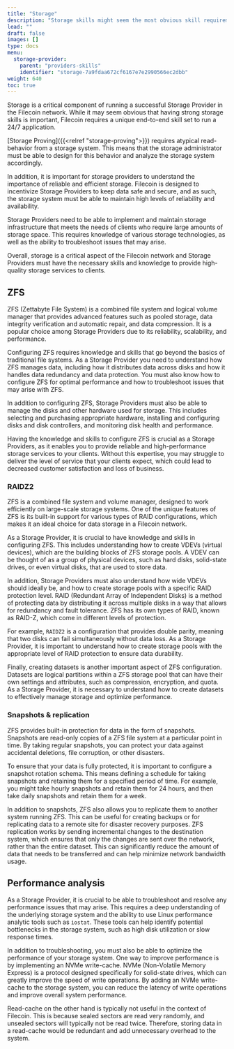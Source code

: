 ```yaml
---
title: "Storage"
description: "Storage skills might seem the most obvious skill requirement to run a Storage Provider. Filecoin requires an end-to-end skillset for running a 24/7 application."
lead: ""
draft: false
images: []
type: docs
menu:
  storage-provider:
    parent: "providers-skills"
    identifier: "storage-7a9fdaa672cf6167e7e2990566ec2dbb"
weight: 640
toc: true
---
```

Storage is a critical component of running a successful Storage Provider in the Filecoin network. While it may seem obvious that having strong storage skills is important, Filecoin requires a unique end-to-end skill set to run a 24/7 application.

[Storage Proving]({{<relref "storage-proving">}}) requires atypical read-behavior from a storage system. This means that the storage administrator must be able to design for this behavior and analyze the storage system accordingly.

In addition, it is important for storage providers to understand the importance of reliable and efficient storage. Filecoin is designed to incentivize Storage Providers to keep data safe and secure, and as such, the storage system must be able to maintain high levels of reliability and availability.

Storage Providers need to be able to implement and maintain storage infrastructure that meets the needs of clients who require large amounts of storage space. This requires knowledge of various storage technologies, as well as the ability to troubleshoot issues that may arise.

Overall, storage is a critical aspect of the Filecoin network and Storage Providers must have the necessary skills and knowledge to provide high-quality storage services to clients.

## ZFS

ZFS (Zettabyte File System) is a combined file system and logical volume manager that provides advanced features such as pooled storage, data integrity verification and automatic repair, and data compression. It is a popular choice among Storage Providers due to its reliability, scalability, and performance.

Configuring ZFS requires knowledge and skills that go beyond the basics of traditional file systems. As a Storage Provider you need to understand how ZFS manages data, including how it distributes data across disks and how it handles data redundancy and data protection. You must also know how to configure ZFS for optimal performance and how to troubleshoot issues that may arise with ZFS.

In addition to configuring ZFS, Storage Providers must also be able to manage the disks and other hardware used for storage. This includes selecting and purchasing appropriate hardware, installing and configuring disks and disk controllers, and monitoring disk health and performance.

Having the knowledge and skills to configure ZFS is crucial as a Storage Providers, as it enables you to provide reliable and high-performance storage services to your clients. Without this expertise, you may struggle to deliver the level of service that your clients expect, which could lead to decreased customer satisfaction and loss of business.

### RAIDZ2

ZFS is a combined file system and volume manager, designed to work efficiently on large-scale storage systems. One of the unique features of ZFS is its built-in support for various types of RAID configurations, which makes it an ideal choice for data storage in a Filecoin network.

As a Storage Provider, it is crucial to have knowledge and skills in configuring ZFS. This includes understanding how to create VDEVs (virtual devices), which are the building blocks of ZFS storage pools. A VDEV can be thought of as a group of physical devices, such as hard disks, solid-state drives, or even virtual disks, that are used to store data.

In addition, Storage Providers must also understand how wide VDEVs should ideally be, and how to create storage pools with a specific RAID protection level. RAID (Redundant Array of Independent Disks) is a method of protecting data by distributing it across multiple disks in a way that allows for redundancy and fault tolerance. ZFS has its own types of RAID, known as RAID-Z, which come in different levels of protection.

For example, `RAIDZ2` is a configuration that provides double parity, meaning that two disks can fail simultaneously without data loss. As a Storage Provider, it is important to understand how to create storage pools with the appropriate level of RAID protection to ensure data durability.

Finally, creating datasets is another important aspect of ZFS configuration. Datasets are logical partitions within a ZFS storage pool that can have their own settings and attributes, such as compression, encryption, and quota. As a Storage Provider, it is necessary to understand how to create datasets to effectively manage storage and optimize performance.

### Snapshots & replication

ZFS provides built-in protection for data in the form of snapshots. Snapshots are read-only copies of a ZFS file system at a particular point in time. By taking regular snapshots, you can protect your data against accidental deletions, file corruption, or other disasters.

To ensure that your data is fully protected, it is important to configure a snapshot rotation schema. This means defining a schedule for taking snapshots and retaining them for a specified period of time. For example, you might take hourly snapshots and retain them for 24 hours, and then take daily snapshots and retain them for a week.

In addition to snapshots, ZFS also allows you to replicate them to another system running ZFS. This can be useful for creating backups or for replicating data to a remote site for disaster recovery purposes. ZFS replication works by sending incremental changes to the destination system, which ensures that only the changes are sent over the network, rather than the entire dataset. This can significantly reduce the amount of data that needs to be transferred and can help minimize network bandwidth usage.

## Performance analysis

As a Storage Provider, it is crucial to be able to troubleshoot and resolve any performance issues that may arise. This requires a deep understanding of the underlying storage system and the ability to use Linux performance analytic tools such as `iostat`. These tools can help identify potential bottlenecks in the storage system, such as high disk utilization or slow response times.

In addition to troubleshooting, you must also be able to optimize the performance of your storage system. One way to improve performance is by implementing an NVMe write-cache. NVMe (Non-Volatile Memory Express) is a protocol designed specifically for solid-state drives, which can greatly improve the speed of write operations. By adding an NVMe write-cache to the storage system, you can reduce the latency of write operations and improve overall system performance.

Read-cache on the other hand is typically not useful in the context of Filecoin. This is because sealed sectors are read very randomly, and unsealed sectors will typically not be read twice. Therefore, storing data in a read-cache would be redundant and add unnecessary overhead to the system.
